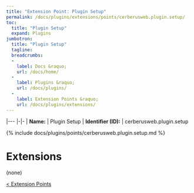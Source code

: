 ```yaml
---
title: "Extension Point: Plugin Setup"
permalink: /docs/plugins/extensions/points/cerberusweb.plugin.setup/
toc:
  title: "Plugin Setup"
  expand: Plugins
jumbotron:
  title: "Plugin Setup"
  tagline: 
  breadcrumbs:
  -
    label: Docs &raquo;
    url: /docs/home/
  -
    label: Plugins &raquo;
    url: /docs/plugins/
  -
    label: Extension Points &raquo;
    url: /docs/plugins/extensions/
---
```


|---
|-|-
| **Name:** | Plugin Setup
| **Identifier (ID):** | cerberusweb.plugin.setup

{% include docs/plugins/points/cerberusweb.plugin.setup.md %}

# Extensions

(none)

<div class="section-nav">
	<div class="left">
		<a href="/docs/plugins/extensions/#extension-points" class="prev">&lt; Extension Points</a>
	</div>
	<div class="right align-right">
	</div>
</div>
<div class="clear"></div>